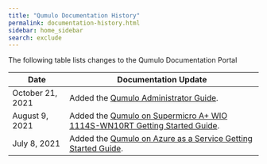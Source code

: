 ```yaml
---
title: "Qumulo Documentation History"
permalink: documentation-history.html
sidebar: home_sidebar
search: exclude
---
```


The following table lists changes to the Qumulo Documentation Portal

| Date | Documentation Update |
| ---- | -------------------- |
| October 21, 2021 | Added the [Qumulo Administrator Guide](/administrator-guide.md). |
| August 9, 2021 | Added the [Qumulo on Supermicro A+ WIO 1114S-WN10RT Getting Started Guide](/supermicro.md). |
| July 8, 2021 | Added the [Qumulo on Azure as a Service Getting Started Guide](/azure.md). |
